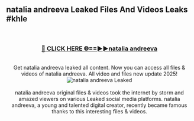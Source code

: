 ## natalia andreeva Leaked Files And Videos Leaks #khle
<br>
<div align="center">
<h3><a href="https://watchclip.my.id/natalia andreeva" rel="nofollow">🔴 CLICK HERE 🌐==►►natalia andreeva</a></h3>
<br>
Get natalia andreeva leaked all content. Now you can access all files & videos of natalia andreeva. All video and files new update 2025!
<br>
<a href="https://watchclip.my.id/natalia andreeva" rel="nofollow" data-target="animated-image.originalLink"><img src="https://i.ibb.co.com/WyWwxjT/player-gif2.gif" alt="natalia andreeva Leaked" style="max-width: 100%; display: inline-block;" data-target="animated-image.originalImage"></a>
<br><br>
natalia andreeva original files & videos took the internet by storm and amazed viewers on various Leaked social media platforms. natalia andreeva, a young and talented digital creator, recently became famous thanks to this interesting files & videos.
</div>
<br>